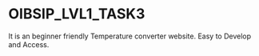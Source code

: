 # OIBSIP_LVL1_TASK3
It is an beginner friendly Temperature converter website. Easy to Develop and Access.
